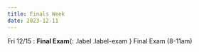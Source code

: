 ```yaml
---
title: Finals Week
date: 2023-12-11
---
```


Fri 12/15
: **Final Exam**{: .label .label-exam } Final Exam (8-11am)
